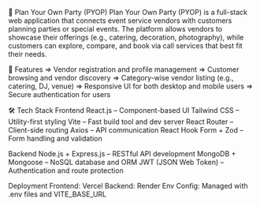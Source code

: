 🥳 Plan Your Own Party (PYOP)
Plan Your Own Party (PYOP) is a full-stack web application that connects event service vendors with customers planning parties or special events. The platform allows vendors to showcase their offerings (e.g., catering, decoration, photography), while customers can explore, compare, and book via call services that best fit their needs.

🚀 Features
=> Vendor registration and profile management
=> Customer browsing and vendor discovery
=> Category-wise vendor listing (e.g., catering, DJ, venue)
=> Responsive UI for both desktop and mobile users
=> Secure authentication for users

🛠 Tech Stack
Frontend
React.js – Component-based UI
Tailwind CSS – Utility-first styling
Vite – Fast build tool and dev server
React Router – Client-side routing
Axios – API communication
React Hook Form + Zod – Form handling and validation

Backend
Node.js + Express.js – RESTful API development
MongoDB + Mongoose – NoSQL database and ORM
JWT (JSON Web Token) – Authentication and route protection

Deployment
Frontend: Vercel
Backend: Render
Env Config: Managed with .env files and VITE_BASE_URL

